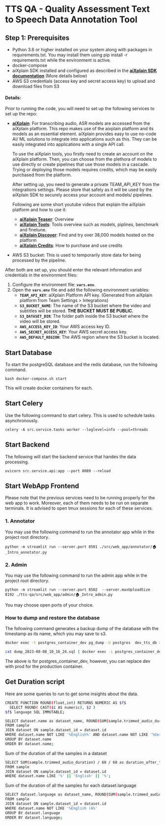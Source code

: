 
# TTS QA - Quality Assessment Text to Speech Data Annotation Tool
## **Step 1: Prerequisites**

- Python 3.6 or higher installed on your system along with packages in requirements.txt. You may install them using pip install -r requirements.txt while the environment is active.
- docker-compose
- aiXplain SDK installed and configured as described in the **[aiXplain SDK documentation](https://github.com/aixplain/aiXplain#getting-started)** (More details below)
- AWS S3 credentials (access key and secret access key) to upload and download files from S3

#### Details:
Prior to running the code, you will need to set up the following services to set up the repo:
- **[aiXplain](https://platform.aixplain.com/)**: For transcribing audio, ASR models are accessed from the aiXplain platform. This repo makes use of the aixplain platform and its models as an essential element. aiXplain provides easy to use no-code AI/ ML solutions to integrate into applications such as this. They can be easily integrated into applications with a single API call. 

    To use the aiXplain tools, you firstly need to create an account on the aiXplain platform. Then, you can choose from the plethora of models to use directly or create pipelines that use those models in a cascade. Trying or deploying those models requires credits, which may be easily purchased from the platform. 
    
    After setting up, you need to generate a private TEAM_API_KEY from the integrations settings. Please store that safely as it will be used by the aiXplain SDK to securely access your account and models/ pipelines.
    
    Following are some short youtube videos that explain the aiXplain platform and how to use it:
    * **[aiXplain Teaser](https://www.youtube.com/watch?v=lDIe0kA-DJ8)**: Overview 
    * **[aiXplain Tools](https://www.youtube.com/watch?v=A7MuD8W_Qkw)**: Tools overview such as models, piplines, benchmark and finetune. 
    * **[aiXplain Discover](https://www.youtube.com/watch?v=H6_gmsCE4vM)**: Find and try over 38,000 models hosted on the platform 
    * **[aiXplain Credits](https://www.youtube.com/watch?v=X5EYqXDKb3I)**: How to purchase and use credits

- AWS S3 bucket: This is used to temporarily store data for being processed by the pipeline.

After both are set up, you should enter the relevant information and credentials in the environment files:
1. Configure the environment file: **`vars.env`**.
2. Open the **`vars.env`** file and add the following environment variables:
    - **`TEAM_API_KEY`**: aiXplain Platform API key. (Generated from aiXplain platform from Team Settings > Integrations)
    - **`S3_BUCKET_NAME`**: The name of the S3 bucket where the video and subtitles will be stored. **THE BUCKET MUST BE PUBLIC.**
    - **`S3_DATASET_DIR`**: The folder path inside the S3 bucket where the video will be stored.
    - **`AWS_ACCESS_KEY_ID`**: Your AWS access key ID.
    - **`AWS_SECRET_ACCESS_KEY`**: Your AWS secret access key.
    - **`AWS_DEFAULT_REGION`**: The AWS region where the S3 bucket is located.


## Start Database
To start the postgreSQL database and the redis database, run the following command.
```
bash docker-compose.sh start
```
This will create docker containers for each.

## Start Celery
Use the following command to start celery. This is used to schedule tasks asynchronously.
```
celery -A src.service.tasks worker --loglevel=info --pool=threads
```
## Start Backend
The following will start the backend service that handes the data processing.
```
uvicorn src.service.api:app --port 8089 --reload
```

## Start WebApp Frontend
Please note that the previous services need to be running properly for the web app to work. Moreover, each of them needs to be run on separate terminals. It is advised to open tmux sessions for each of these services.

### 1. Annotator
You may use the following command to run the annotator app while in the project root directory.
```
python -m streamlit run --server.port 8501 ./src/web_app/annotator/🏠_Intro_annotator.py
```

### 2. Admin
You may use the following command to run the admin app while in the project root directory.

```
python -m streamlit run --server.port 8502  --server.maxUploadSize 8192 ./tts-qa/src/web_app/admin/🏠_Intro_admin.py
```
You may choose open ports of your choice.

### How to dump and restore the database

The following command generates a backup dump of the database with the timestamp as its name, which you may save to s3.
```bash
docker exec -t postgres_container_dev pg_dump -U postgres  dev_tts_db > dump_`date +%Y-%m-%d"_"%H_%M_%S`.sql

cat dump_2023-08-08_10_16_24.sql | docker exec -i postgres_container_dev  psql -U postgres dev_tts_db
```
The above is for postgres_container_dev, however, you can replace dev with prod for the production container.

## Get Duration script
Here are some queries to run to get some insights about the data.

```bash
CREATE FUNCTION ROUND(float,int) RETURNS NUMERIC AS $f$
  SELECT ROUND( CAST($1 AS numeric), $2 )
$f$ language SQL IMMUTABLE;
```

```bash
SELECT dataset.name as dataset_name, ROUND(SUM(sample.trimmed_audio_duration) / 60, 2)   AS minutes, ROUND(SUM(sample.trimmed_audio_duration) / 3600, 2)   AS hours
FROM sample
JOIN dataset ON sample.dataset_id = dataset.id
WHERE dataset.name NOT LIKE '%English%' AND dataset.name NOT LIKE '%German%'
GROUP BY dataset.name
ORDER BY dataset.name;
```

Sum of the duration of all the samples in a dataset

```bash
SELECT SUM(sample.trimmed_audio_duration) / 60 / 60 as duration_after_trimming
FROM sample
JOIN dataset ON sample.dataset_id = dataset.id
WHERE dataset.name LIKE '%' || 'English' || '%';
```

Sum of the duration of all the samples for each dataset.language

```bash
SELECT dataset.language as dataset_name, ROUND(SUM(sample.trimmed_audio_duration) / 60, 2)   AS minutes, ROUND(SUM(sample.trimmed_audio_duration) / 3600, 2)   AS hours
FROM sample
JOIN dataset ON sample.dataset_id = dataset.id
WHERE dataset.name NOT LIKE '%English (A%'
GROUP BY dataset.language
ORDER BY dataset.language;
```
